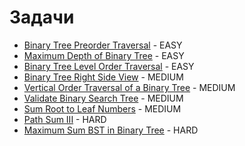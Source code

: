 # Задачи

- [Binary Tree Preorder Traversal](https://leetcode.com/problems/binary-tree-preorder-traversal/) - EASY
- [Maximum Depth of Binary Tree](https://leetcode.com/problems/maximum-depth-of-binary-tree/description/) - EASY
- [Binary Tree Level Order Traversal](https://leetcode.com/problems/binary-tree-level-order-traversal/description/) - EASY
- [Binary Tree Right Side View](https://leetcode.com/problems/binary-tree-right-side-view/description/) - MEDIUM
- [Vertical Order Traversal of a Binary Tree](https://leetcode.com/problems/vertical-order-traversal-of-a-binary-tree/description/) - MEDIUM
- [Validate Binary Search Tree](https://leetcode.com/problems/validate-binary-search-tree/description/) - MEDIUM
- [Sum Root to Leaf Numbers](https://leetcode.com/problems/sum-root-to-leaf-numbers/description/) - MEDIUM
- [Path Sum III](https://leetcode.com/problems/path-sum-iii/description/) - HARD
- [Maximum Sum BST in Binary Tree](https://leetcode.com/problems/maximum-sum-bst-in-binary-tree/description/) - HARD
